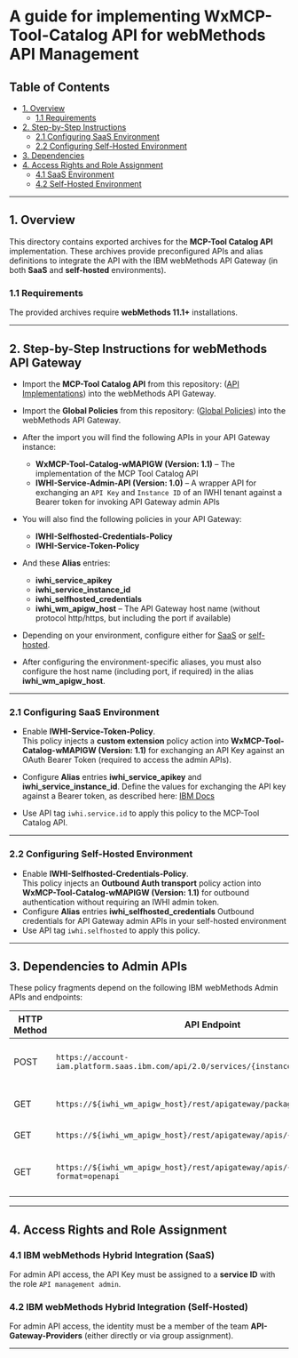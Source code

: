 
# A guide for implementing WxMCP-Tool-Catalog API for webMethods API Management

## Table of Contents

- [1. Overview](#1-overview)  
  - [1.1 Requirements](#11-requirements)  
- [2. Step-by-Step Instructions](#2-step-by-step-instructions-for-webmethods-api-gateway)  
  - [2.1 Configuring SaaS Environment](#21-configuring-saas-environment)  
  - [2.2 Configuring Self-Hosted Environment](#22-configuring-self-hosted-environment)  
- [3. Dependencies](#3-dependencies-to-admin-apis)  
- [4. Access Rights and Role Assignment](#4-access-rights-and-role-assignment)  
  - [4.1 SaaS Environment](#41-ibm-webmethods-hybrid-integration-saas)  
  - [4.2 Self-Hosted Environment](#42-ibm-webmethods-hybrid-integration-self-hosted)  

---

## 1. Overview

This directory contains exported archives for the **MCP-Tool Catalog API** implementation. These archives provide preconfigured APIs and alias definitions to integrate the API with the IBM webMethods API Gateway (in both **SaaS** and **self-hosted** environments).

### 1.1 Requirements
The provided archives require **webMethods 11.1+** installations.

---

## 2. Step-by-Step Instructions for webMethods API Gateway

- Import the **MCP-Tool Catalog API** from this repository: ([API Implementations](./exports/WxMCP-wM-APIGateway-Tool-Catalog.zip)) into the webMethods API Gateway.  
- Import the **Global Policies** from this repository: ([Global Policies](./exports/WxMCP-wM-APIGateway-Global_Policies.zip)) into the webMethods API Gateway.  
- After the import you will find the following APIs in your API Gateway instance:  
  - **WxMCP-Tool-Catalog-wMAPIGW (Version: 1.1)** – The implementation of the MCP Tool Catalog API  
  - **IWHI-Service-Admin-API (Version: 1.0)** – A wrapper API for exchanging an `API Key` and `Instance ID` of an IWHI tenant against a Bearer token for invoking API Gateway admin APIs  

- You will also find the following policies in your API Gateway:  
  - **IWHI-Selfhosted-Credentials-Policy**  
  - **IWHI-Service-Token-Policy** 

- And these **Alias** entries:  
  - **iwhi_service_apikey**
  - **iwhi_service_instance_id**
  - **iwhi_selfhosted_credentials**
  - **iwhi_wm_apigw_host** – The API Gateway host name (without protocol http/https, but including the port if available)  

- Depending on your environment, configure either for [SaaS](#21-configuring-saas-environment) or [self-hosted](#22-configuring-self-hosted-environment).  

- After configuring the environment-specific aliases, you must also configure the host name (including port, if required) in the alias **iwhi_wm_apigw_host**.

---

### 2.1 Configuring SaaS Environment

- Enable **IWHI-Service-Token-Policy**.  
  This policy injects a **custom extension** policy action into **WxMCP-Tool-Catalog-wMAPIGW (Version: 1.1)** for exchanging an API Key against an OAuth Bearer Token (required to access the admin APIs).
- Configure **Alias** entries
**iwhi_service_apikey** and **iwhi_service_instance_id**.
Define the values for exchanging the API key against a Bearer token, as described here: [IBM Docs](https://www.ibm.com/docs/en/hybrid-integration/saas?topic=apis-managing-administration)   
    
 - Use API tag `iwhi.service.id` to apply this policy to the MCP-Tool Catalog API.

---

### 2.2 Configuring Self-Hosted Environment

- Enable **IWHI-Selfhosted-Credentials-Policy**.  
  This policy injects an **Outbound Auth transport** policy action into **WxMCP-Tool-Catalog-wMAPIGW (Version: 1.1)** for outbound authentication without requiring an IWHI admin token.  
-  Configure **Alias** entries 
  **iwhi_selfhosted_credentials** 
  Outbound credentials for API Gateway admin APIs in your self-hosted environment  
- Use API tag `iwhi.selfhosted` to apply this policy.  

---

## 3. Dependencies to Admin APIs

These policy fragments depend on the following IBM webMethods Admin APIs and endpoints:

| **HTTP Method** | **API Endpoint** | **Purpose/Action** |
|-----------------|------------------------------------------------------------------|--------------------------------------|
| POST            | `https://account-iam.platform.saas.ibm.com/api/2.0/services/{instanceId}/apikeys/token` | Exchange API key for a Bearer token (SaaS only) |
| GET             | `https://${iwhi_wm_apigw_host}/rest/apigateway/packages/{packageId}` | Get details about an API product |
| GET             | `https://${iwhi_wm_apigw_host}/rest/apigateway/apis/{apiId}` | Retrieve API metadata |
| GET             | `https://${iwhi_wm_apigw_host}/rest/apigateway/apis/{apiId}?format=openapi` | Download OpenAPI specification for given API Id |

---

## 4. Access Rights and Role Assignment

### 4.1 IBM webMethods Hybrid Integration (SaaS)
For admin API access, the API Key must be assigned to a **service ID** with the role `API management admin`.

### 4.2 IBM webMethods Hybrid Integration (Self-Hosted)
For admin API access, the identity must be a member of the team **API-Gateway-Providers** (either directly or via group assignment).  

---
